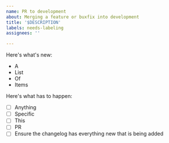 ```yaml
---
name: PR to development
about: Merging a feature or buxfix into development
title: '$DESCRIPTION'
labels: needs-labeling
assignees: ''

---
```


Here's what's new:
- A
- List
- Of
- Items

Here's what has to happen:
- [ ] Anything
- [ ] Specific
- [ ] This
- [ ] PR
- [ ] Ensure the changelog has everything new that is being added
